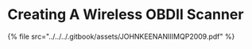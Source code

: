 # Creating A Wireless OBDII Scanner

{% file src="../../../.gitbook/assets/JOHNKEENANIIIMQP2009.pdf" %}
